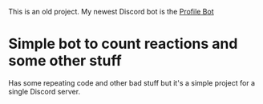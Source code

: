 This is an old project. My newest Discord bot is the [Profile Bot](https://github.com/vert3xo/profile-bot)

# Simple bot to count reactions and some other stuff

Has some repeating code and other bad stuff but it's a simple project for a single Discord server.
